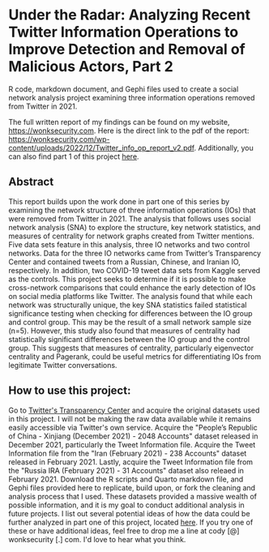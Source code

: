# Under the Radar: Analyzing Recent Twitter Information Operations to Improve Detection and Removal of Malicious Actors, Part 2
R code, markdown document, and Gephi files used to create a social network analysis project examining three information operations removed from Twitter in 2021.

The full written report of my findings can be found on my website, https://wonksecurity.com. Here is the direct link to the pdf of the report: https://wonksecurity.com/wp-content/uploads/2022/12/Twitter_info_op_report_v2.pdf. Additionally, you can also find part 1 of this project [here](https://github.com/CWilson01/twitter-info-ops-pt1).

## Abstract
This report builds upon the work done in part one of this series by examining the network structure of three information operations (IOs) that were removed from Twitter in 2021.  The analysis that follows uses social network analysis (SNA) to explore the structure, key network statistics, and measures of centrality for network graphs created from Twitter mentions. Five data sets feature in this analysis, three IO networks and two control networks. Data for the three IO networks came from Twitter’s Transparency Center and contained tweets from a Russian, Chinese, and Iranian IO, respectively. In addition, two COVID-19 tweet data sets from Kaggle served as the controls. This project seeks to determine if it is possible to make cross-network comparisons that could enhance the early detection of IOs on social media platforms like Twitter. The analysis found that while each network was structurally unique, the key SNA statistics failed statistical significance testing when checking for differences between the IO group and control group. This may be the result of a small network sample size (n=5). However, this study also found that measures of centrality had statistically significant differences between the IO group and the control group. This suggests that measures of centrality, particularly eigenvector centrality and Pagerank, could be useful metrics for differentiating IOs from legitimate Twitter conversations.

## How to use this project:

Go to [Twitter's Transparency Center](https://transparency.twitter.com/en/reports/moderation-research.html) and acquire the original datasets used in this project. I will not be making the raw data available while it remains easily accessible via Twitter's own service.
Acquire the "People’s Republic of China - Xinjiang (December 2021) - 2048 Accounts" dataset released in December 2021, particularly the Tweet Information file.
Acquire the Tweet Information file from the "Iran (February 2021) - 238 Accounts" dataset released in February 2021.
Lastly, acquire the Tweet Information file from the "Russia IRA (February 2021) - 31 Accounts" dataset also releaed in February 2021.
Download the R scripts and Quarto markdown file, and Gephi files provided here to replicate, build upon, or fork the cleaning and analysis process that I used.
These datasets provided a massive wealth of possible information, and it is my goal to conduct additional analysis in future projects. I list out several potential ideas of how the data could be further analyzed in part one of this project, located [here](https://github.com/CWilson01/twitter-info-ops-pt1). If you try one of these or have additional ideas, feel free to drop me a line at cody [@] wonksecurity [.] com. I'd love to hear what you think.
